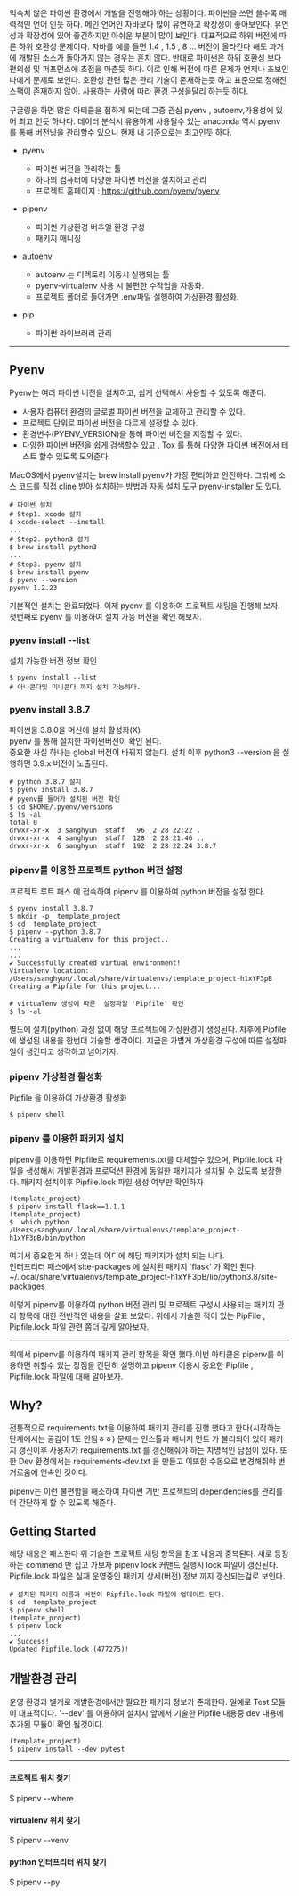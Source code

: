 익숙치 않은 파이썬 환경에서 개발을 진행해야 하는 상황이다.
파이썬을 쓰면 쓸수록 매력적인 언어 인듯 하다. 
메인 언어인 자바보다 많이 유연하고 확장성이 좋아보인다. 
유연성과 확장성에 있어 좋긴하지만 아쉬운 부분이 많이 보인다. 
대표적으로 하위 버전에 따른 하위 호환성 문제이다. 
자바를 예를 들면 1.4 , 1.5 , 8 ... 버전이 올라간다 해도 
과거에 개발된 소스가 돌아가지 않는 경우는 흔치 않다. 
반대로 파이썬은 하위 호환성 보다 편의성 및 퍼포먼스에 초점을 마춘듯 하다. 
이로 인해 버전에 따른 문제가 언제나 초보인 나에게 문제로 보인다. 
호환성 관련 많은 관리 기술이 존재하는듯 하고 표준으로 정해진 스팩이 존재하지 않아. 
사용하는 사람에 따라 환경 구성을달리 하는듯 하다.<br> 

구글링을 하면 많은 아티클을 접하게 되는데 그중 관심 pyenv , autoenv,가용성에 있어 최고 인듯 하나다. 
데이터 분식시 유용하게 사용될수 있는 anaconda 역시 pyenv 를 통해 버전닝을 관리할수 있으니 현제 내 기준으로는 최고인듯 하다.

- pyenv 
  - 파이썬 버전을 관리하는 툴 
  - 하나의 컴퓨터에 다양한 파이썬 버전을 설치하고 관리 
  - 프로젝트 홈페이지 :  https://github.com/pyenv/pyenv

- pipenv 
  - 파이썬 가상환경 버추얼 환경 구성 
  - 패키지 매니징 

- autoenv 
  - autoenv 는 디렉토리 이동시 실행되는 툴 
  - pyenv-virtualenv 사용 시 불편한 수작업을 자동화.
  - 프로젝트 폴더로 들어가면 .env파일 실행하여 가상환경 활성화.

- pip 
  - 파이썬 라이브러리 관리 



---


## Pyenv 
Pyenv는 여러 파이썬 버전을 설치하고, 쉽게 선택해서 사용할 수 있도록 해준다. 
- 사용자 컴퓨터 환경의 글로벌 파이썬 버전을 교체하고 관리할 수 있다. 
- 프로젝트 단위로 파이썬 버전을 다르게 설정할 수 있다. 
- 환경변수(PYENV_VERSION)을 통해 파이썬 버전을 지정할 수 있다. 
- 다양한 파이썬 버전을 쉽게 검색할수 있고 , Tox 를 통해 다양한 파이썬 버전에서 테스트 할수 있도록 도와준다. 

MacOS에서 pyenv설치는 brew install pyenv가 가장 편리하고 안전하다. 
그밖에 소스 코드를 직접 cline 받아 설치하는 방법과 자동 설치 도구 pyenv-installer 도 있다. 

```shell
# 파이썬 설치 
# Step1. xcode 설치 
$ xcode-select --install 
...
# Step2. python3 설치 
$ brew install python3
...
# Step3. pyenv 설치
$ brew install pyenv
$ pyenv --version 
pyenv 1.2.23
```

기본적인 설치는 완료되었다. 
이제 pyenv 를 이용하여 프로젝트 새팅을 진행해 보자. <br>
첫번째로 pyenv 를 이용하여 설치 가능 버전을 확인 해보자. 

### pyenv install --list 
설치 가능한 버전 정보 확인
```shell 
$ pyenv install --list 
# 아나콘다및 미니콘다 까지 설치 가능하다. 
```

### pyenv install 3.8.7
파이썬을 3.8.0을 머신에 설치 활성화(X)<br>
pyenv 를 통해 설치한 파이썬버전이 확인 된다. 
<br>
중요한 사실 하나는 global 버전이 바뀌지 않는다. 
설치 이후 python3 --version 을 실행하면 
3.9.x 버전이 노출된다. 

```shell
# python 3.8.7 설치 
$ pyenv install 3.8.7
# pyenv를 들어가 설치된 버전 확인 
$ cd $HOME/.pyenv/versions
$ ls -al 
total 0
drwxr-xr-x  3 sanghyun  staff   96  2 28 22:22 .
drwxr-xr-x  4 sanghyun  staff  128  2 28 21:46 ..
drwxr-xr-x  6 sanghyun  staff  192  2 28 22:24 3.8.7
```

### pipenv를 이용한 프로젝트 python 버전 설정 
프로젝트 루트 패스 에 접속하여 pipenv 를 이용하여 python 버전을 설정 한다. 
```shell
$ pyenv install 3.8.7
$ mkdir -p  template_project
$ cd  template_project
$ pipenv --python 3.8.7
Creating a virtualenv for this project..
... 
... 
✔ Successfully created virtual environment!
Virtualenv location: /Users/sanghyun/.local/share/virtualenvs/template_project-h1xYF3pB
Creating a Pipfile for this project...

# virtualenv 생성에 따른  설정파일 'Pipfile' 확인 
$ ls -al
```
별도에 설치(python) 과정 없이 해당 프로젝트에 가상환경이 생성된다. 
차후에 Pipfile 에 생성된 내용을 한번더 기술할 생각이다. 지금은 가볍게 가상환경 구성에 따른 설정파일이 생긴다고 생각하고 넘어가자. 

### pipenv 가상환경 활성화 
Pipfile 을 이용하여 가상환경 활성화 
```shell 
$ pipenv shell
```

### pipenv 를 이용한 패키지 설치 
pipenv를 이용하면 Pipfile로 requirements.txt를 대체할수 있으며, Pipfile.lock 파일을 생성해서 개발환경과 프로덕션 환경에 동일한 패키지가 설치될 수 있도록 보장한다. 
패키지 설치이후 Pipfile.lock 파일 생성 여부만 확인하자 
```shell
(template_project)
$ pipenv install flask==1.1.1
(template_project)
$  which python
/Users/sanghyun/.local/share/virtualenvs/template_project-h1xYF3pB/bin/python 
```
여기서 중요한게 하나 있는데 어디에 해당 패키지가 설치 되는 냐다.<br>
인터프리터 패스에서 site-packages 에 설치된 패키지 'flask' 가 확인 된다. 
~/.local/share/virtualenvs/template_project-h1xYF3pB/lib/python3.8/site-packages

이렇게 pipenv를 이용하여 python 버전 관리 및 프로젝트 구성시 사용되는 패키지 관리 항목에 대한 전반적인 내용을 살표 보았다. 
위에서 기술한 적이 있는 PipFile , Pipfile.lock 파일 관련 쫌더 깊게 알아보자. 

---
위에서 pipenv를 이용하여 패키지 관리 항목을 확인 했다.이번 아티클은 pipenv를 이용하면 취할수 있는 장점을 간단히 설명하고 pipenv 이용시 중요한 Pipfile , Pipfile.lock 파일에 대해 알아보자. 

## Why? 
전통적으로 requirements.txt을 이용하여 패키지 관리를 진행 했다고 한다(시작하는 단계에서는 공감이 1도 안됨ㅎㅎ) 
문제는 인스톨과 매니지 먼트 가 불리되어 있어 패키지 갱신이후 사용자가 requirements.txt 를 갱신해줘야 하는 치명적인 담점이 있다. 
또한 Dev 환경에서는 requirements-dev.txt 을 만들고 이또한 수동으로 변경해줘야 번거로움에 연속인 것이다. 

pipenv는 이런 불편함을 해소하여 파이썬 기반 프로젝트의 dependencies를 관리를 더 간단하게 할 수 있도록 해준다.

## Getting Started 
해당 내용은 패스한다 위 기술한 프로젝트 새팅 항목을 참조 내용과 중복된다. 
새로 등장하는 commend 만 집고 가보자
pipenv lock 커맨드 실행시 lock 파일이 갱신된다. Pipfile.lock 파일은 실재 운영중인 패키지 상세(버전) 정보 까지 갱신되는걸로 보인다. 

```shell 
# 설치된 패키지 이름과 버전이 Pipfile.lock 파일에 업데이트 된다. 
$ cd  template_project 
$ pipenv shell
(template_project)
$ pipenv lock
... 
✔ Success!
Updated Pipfile.lock (477275)!
```

## 개발환경 관리 
운영 환경과 별개로 개발환경에서만 필요한 패키지 정보가 존재한다. 일예로 Test 모듈이 대표적이다. 
'--dev' 를 이용하여 설치시 앞에서 기술한 Pipfile 내용중 dev 내용에 추가된 모듈이 확인 될것이다.  
```shell
(template_project)
$ pipenv install --dev pytest

```

---








#### 프로젝트 위치 찾기
$ pipenv --where
#### virtualenv 위치 찾기
$ pipenv --venv
#### python 인터프리터 위치 찾기
$ pipenv --py
